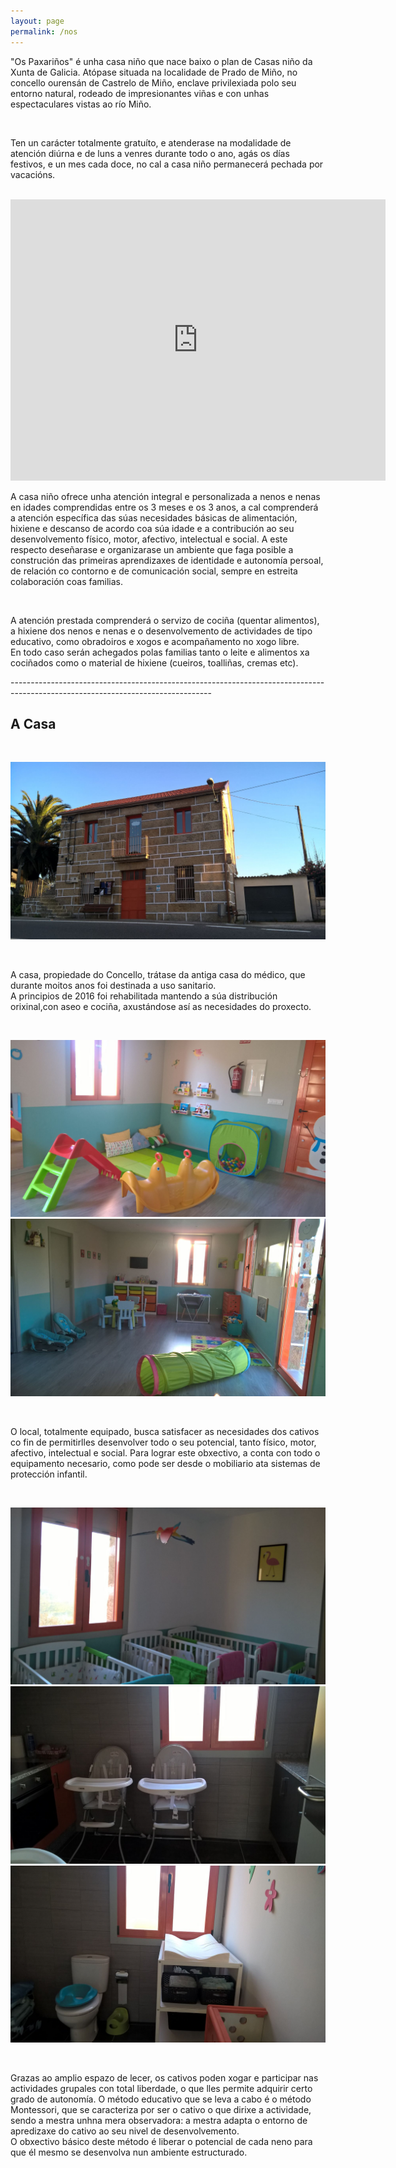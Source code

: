 ```yaml
---
layout: page
permalink: /nos
---
```




<p>
   "Os Paxariños" é unha casa niño que nace baixo o plan de Casas niño da Xunta de Galicia. Atópase situada na
   localidade de Prado de Miño, no concello ourensán de Castrelo de Miño, enclave privilexiada polo seu entorno
   natural, rodeado de impresionantes viñas e con unhas espectaculares vistas ao río Miño.
</p>

<br>

<p>
    Ten un carácter totalmente gratuíto, e atenderase na modalidade de atención diúrna e de luns a venres durante todo o
    ano, agás os días festivos, e un mes cada doce, no cal a casa niño permanecerá pechada por vacacións.
</p>

<br>

<iframe src="https://www.google.com/maps/embed?pb=!1m18!1m12!1m3!1d1474.973949667828!2d-8.057107192752396!3d42.322309996102405!2m3!1f0!2f0!3f0!3m2!1i1024!2i768!4f13.1!3m3!1m2!1s0xd2ff4235d0a8277%3A0x7c44e3314e0c11a0!2sLugar+Prado%2C+11%2C+32430%2C+Ourense!5e0!3m2!1ses!2ses!4v1489060676934" width="600" height="450" frameborder="0" style="border:0" allowfullscreen></iframe>

<br>

<p>
    A casa niño ofrece unha atención integral e personalizada a nenos e nenas en idades comprendidas entre os 3 meses
    e os 3 anos, a cal comprenderá a atención específica das súas necesidades básicas de alimentación, hixiene e descanso
    de acordo coa súa idade e a contribución ao seu desenvolvemento físico, motor, afectivo, intelectual e social. A este
    respecto deseñarase e organizarase un ambiente que faga posible a construción das primeiras aprendizaxes de identidade
    e autonomía persoal, de relación co contorno e de comunicación social, sempre en estreita colaboración coas familias.
</p>

<br>

<p>
    A atención prestada comprenderá o servizo de cociña (quentar alimentos), a hixiene dos nenos e nenas e o
    desenvolvemento de actividades de tipo educativo, como obradoiros e xogos e acompañamento no xogo libre.<br> En todo
    caso serán achegados polas familias tanto o leite e alimentos xa cociñados como o material de hixiene (cueiros,
    toalliñas, cremas etc).
</p>
--------------------------------------------------------------------------------------------------------------------------------

<p>
    <h2 class="sub_title">A Casa</h2>
</p>

<br>

<p>
    <div class="row">
        <div class="col-12">
            <img class="u-max-full-width" src="/assets/www/nos/casa1.jpeg" />
        </div>
    </div>
</p>

<br>

<p>
    A casa, propiedade do Concello, trátase da antiga casa do médico, que durante moitos anos foi destinada a uso
    sanitario.<br>    A principios de 2016 foi rehabilitada mantendo a súa distribución orixinal,con aseo e cociña,
    axustándose así as necesidades do proxecto.<br>
</p>

<br>

<p>
    <div class="row">
        <div class="col-6">
            <img class="u-max-full-width" src="/assets/www/nos/casa2.jpeg" />
        </div>
        <div class="col-6">
            <img class="u-max-full-width" src="/assets/www/nos/casa3.jpeg" />
        </div>
    </div>
</p>

<br>

<p>
    O local, totalmente equipado, busca satisfacer as necesidades dos cativos co fin de permitirlles desenvolver todo
    o seu potencial, tanto físico, motor, afectivo, intelectual e social. Para lograr este obxectivo, a conta con todo
    o equipamento necesario, como pode ser desde o mobiliario ata sistemas de protección infantil.<br>
</p>

<br>

<p>
    <div class="row">
        <div class="col-4">
            <img class="u-max-full-width" src="/assets/www/nos/casa4.jpeg" />
        </div>
        <div class="col-4">
            <img class="u-max-full-width" src="/assets/www/nos/casa5.jpeg" />
        </div>
        <div class="col-4">
            <img class="u-max-full-width" src="/assets/www/nos/casa6.jpeg" />
        </div>
    </div>
</p>

<br>

<p>
    Grazas ao amplio espazo de lecer, os cativos poden xogar e participar nas actividades grupales con total liberdade,
    o que lles permite adquirir certo grado de autonomía.  O método educativo que se leva a cabo é o método Montessori,
    que se caracteriza por ser o cativo o que dirixe a actividade, sendo a mestra unhna mera observadora: a mestra
    adapta o entorno de apredizaxe do cativo ao seu nivel de desenvolvemento.<br>O obxectivo básico deste método é
    liberar o potencial de cada neno para que él mesmo se desenvolva nun ambiente estructurado.
</p>




